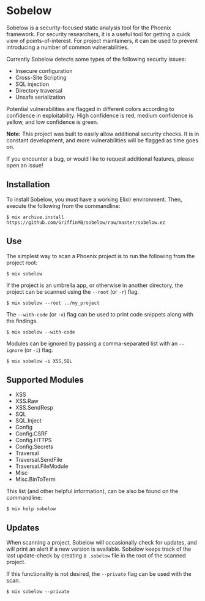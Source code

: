 # Sobelow

Sobelow is a security-focused static analysis tool for the Phoenix 
framework. For security researchers, it is a useful tool for getting 
a quick view of points-of-interest. For project maintainers, it can 
be used to prevent introducing a number of common vulnerabilities. 

Currently Sobelow detects some types of the following security 
issues: 

* Insecure configuration
* Cross-Site Scripting
* SQL injection
* Directory traversal
* Unsafe serialization

Potential vulnerabilities are flagged in different colors according 
to confidence in exploitability. High confidence is red, medium 
confidence is yellow, and low confidence is green.

**Note:** This project was built to easily allow additional security 
checks. It is in constant development, and more vulnerabilities will 
be flagged as time goes on. 

If you encounter a bug, or would like to request additional features, 
please open an issue!

## Installation

To install Sobelow, you must have a working Elixir environment. Then, 
execute the following from the commandline: 

    $ mix archive.install https://github.com/GriffinMB/sobelow/raw/master/sobelow.ez
    
## Use

The simplest way to scan a Phoenix project is to run the following 
from the project root:

    $ mix sobelow

If the project is an umbrella app, or otherwise in another directory, 
the project can be scanned using the `--root` (or `-r`) flag.

    $ mix sobelow --root ../my_project

The `--with-code` (or `-v`) flag can be used to print code snippets along with 
the findings.

    $ mix sobelow --with-code
    
Modules can be ignored by passing a comma-separated list with an 
`--ignore` (or `-i`) flag.

    $ mix sobelow -i XSS,SQL
    
## Supported Modules

* XSS
* XSS.Raw
* XSS.SendResp
* SQL
* SQL.Inject
* Config
* Config.CSRF
* Config.HTTPS
* Config.Secrets
* Traversal
* Traversal.SendFile
* Traversal.FileModule
* Misc
* Misc.BinToTerm
    
This list (and other helpful information), can be also be found on 
the commandline:

    $ mix help sobelow

## Updates
When scanning a project, Sobelow will occasionally check for 
updates, and will print an alert if a new version is available. 
Sobelow keeps track of the last update-check by creating a 
`.sobelow` file in the root of the scanned project.

If this functionality is not desired, the `--private` flag 
can be used with the scan.

    $ mix sobelow --private